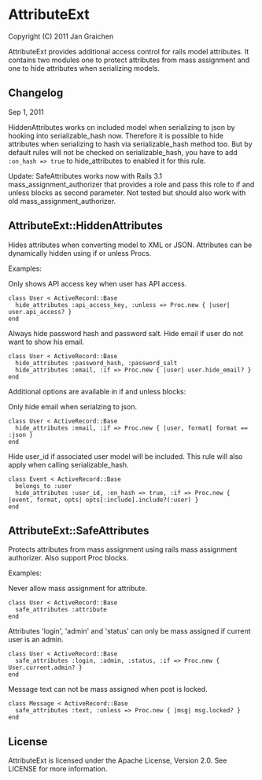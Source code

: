 
AttributeExt
============

Copyright (C) 2011 Jan Graichen

AttributeExt provides additional access control for rails model attributes.
It contains two modules one to protect attributes from mass assignment and one
to hide attributes when serializing models.

Changelog
---------

Sep 1, 2011

HiddenAttributes works on included model when serializing to json by hooking 
into serializable_hash now. Therefore it is possible to hide attributes when
serializing to hash via serializable_hash method too. 
But by default rules will not be checked on serializable_hash, you have to 
add `:on_hash => true` to hide_attributes to enabled it for this rule.

Update: SafeAttributes works now with Rails 3.1 mass_assignment_authorizer that 
provides a role and pass this role to if and unless blocks as second
parameter. Not tested but should also work with old mass_assignment_authorizer.


AttributeExt::HiddenAttributes
------------------------------

Hides attributes when converting model to XML or JSON. Attributes can be 
dynamically hidden using if or unless Procs.

Examples:

Only shows API access key when user has API access.

	class User < ActiveRecord::Base
	  hide_attributes :api_access_key, :unless => Proc.new { |user| user.api_access? }
	end
  
Always hide password hash and password salt. Hide email if user do not want to 
show his email.
  
	class User < ActiveRecord::Base
	  hide_attributes :password_hash, :password_salt
	  hide_attributes :email, :if => Proc.new { |user| user.hide_email? }
	end


Additional options are available in if and unless blocks:

Only hide email when serialzing to json.

	class User < ActiveRecord::Base
	  hide_attributes :email, :if => Proc.new { |user, format| format == :json }
	end
	
Hide user_id if associated user model will be included. This rule will also
apply when calling serializable_hash.

	class Event < ActiveRecord::Base
	  belongs_to :user
	  hide_attributes :user_id, :on_hash => true, :if => Proc.new { |event, format, opts| opts[:include].include?(:user) }
	end


AttributeExt::SafeAttributes
----------------------------

Protects attributes from mass assignment using rails mass assignment authorizer.
Also support Proc blocks.

Examples:

Never allow mass assignment for attribute.

	class User < ActiveRecord::Base
	  safe_attributes :attribute
	end

Attributes 'login', 'admin' and 'status' can only be mass assigned if current 
user is an admin.

	class User < ActiveRecord::Base
	  safe_attributes :login, :admin, :status, :if => Proc.new { User.current.admin? }
	end
  
Message text can not be mass assigned when post is locked.

	class Message < ActiveRecord::Base
	  safe_attributes :text, :unless => Proc.new { |msg| msg.locked? }
	end
  
License
-------

AttributeExt is licensed under the Apache License, Version 2.0. 
See LICENSE for more information.